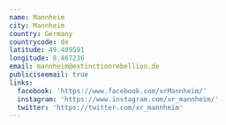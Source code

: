 ```yaml
---
name: Mannheim
city: Mannheim
country: Germany
countrycode: de
latitude: 49.489591
longitude: 8.467236
email: mannheim@extinctionrebellion.de
publiciseemail: true
links:
  facebook: 'https://www.facebook.com/xrMannheim/'
  instagram: 'https://www.instagram.com/xr_mannheim/'
  twitter: 'https://twitter.com/xr_mannheim'
---
```


